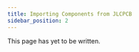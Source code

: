 ```yaml
---
title: Importing Components from JLCPCB
sidebar_position: 2
---
```


<!-- JLCPCB has a large catalog of chips  -->

This page has yet to be written.
